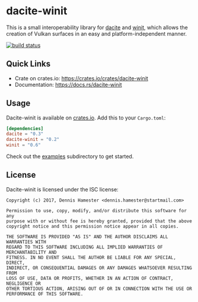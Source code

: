 # dacite-winit

This is a small interoperability library for [dacite] and [winit], which allows the creation of
Vulkan surfaces in an easy and platform-independent manner.

[dacite]: https://gitlab.com/dennis-hamester/dacite/tree/master/dacite
[winit]: https://github.com/tomaka/winit

[![build status](https://gitlab.com/dennis-hamester/dacite/badges/master/build.svg)](https://gitlab.com/dennis-hamester/dacite)

## Quick Links

 - Crate on crates.io: <https://crates.io/crates/dacite-winit>
 - Documentation: <https://docs.rs/dacite-winit>

## Usage

Dacite-winit is available on [crates.io]. Add this to your `Cargo.toml`:

```toml
[dependencies]
dacite = "0.3"
dacite-winit = "0.2"
winit = "0.6"
```

Check out the [examples] subdirectory to get started.

[crates.io]: https://crates.io/crates/dacite-winit
[examples]: https://gitlab.com/dennis-hamester/dacite/tree/master/examples

## License

Dacite-winit is licensed under the ISC license:

```
Copyright (c) 2017, Dennis Hamester <dennis.hamester@startmail.com>

Permission to use, copy, modify, and/or distribute this software for any
purpose with or without fee is hereby granted, provided that the above
copyright notice and this permission notice appear in all copies.

THE SOFTWARE IS PROVIDED "AS IS" AND THE AUTHOR DISCLAIMS ALL WARRANTIES WITH
REGARD TO THIS SOFTWARE INCLUDING ALL IMPLIED WARRANTIES OF MERCHANTABILITY AND
FITNESS. IN NO EVENT SHALL THE AUTHOR BE LIABLE FOR ANY SPECIAL, DIRECT,
INDIRECT, OR CONSEQUENTIAL DAMAGES OR ANY DAMAGES WHATSOEVER RESULTING FROM
LOSS OF USE, DATA OR PROFITS, WHETHER IN AN ACTION OF CONTRACT, NEGLIGENCE OR
OTHER TORTIOUS ACTION, ARISING OUT OF OR IN CONNECTION WITH THE USE OR
PERFORMANCE OF THIS SOFTWARE.
```

